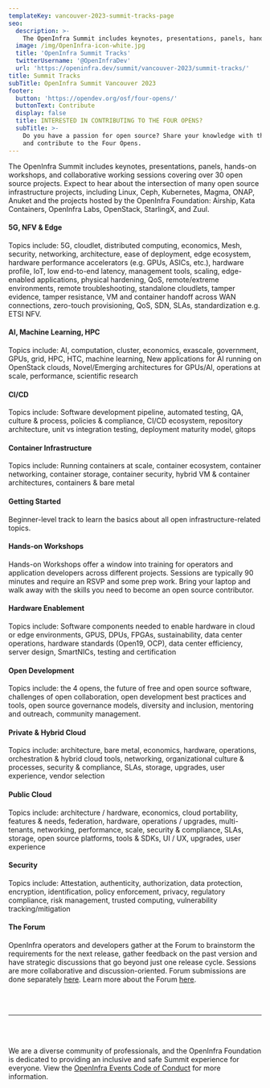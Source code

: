 ```yaml
---
templateKey: vancouver-2023-summit-tracks-page
seo:
  description: >-
    The OpenInfra Summit includes keynotes, presentations, panels, hands-on workshops, and collaborative working sessions covering over 30 open source projects.
  image: /img/OpenInfra-icon-white.jpg
  title: 'OpenInfra Summit Tracks'
  twitterUsername: '@OpenInfraDev'
  url: 'https://openinfra.dev/summit/vancouver-2023/summit-tracks/'
title: Summit Tracks
subTitle: OpenInfra Summit Vancouver 2023
footer:
  button: 'https://opendev.org/osf/four-opens/'
  buttonText: Contribute
  display: false
  title: INTERESTED IN CONTRIBUTING TO THE FOUR OPENS?
  subTitle: >-
    Do you have a passion for open source? Share your knowledge with the world
    and contribute to the Four Opens.
---
```

The OpenInfra Summit includes keynotes, presentations, panels, hands-on workshops, and collaborative working sessions covering over 30 open source projects. Expect to hear about the intersection of many open source infrastructure projects, including Linux, Ceph, Kubernetes, Magma, ONAP, Anuket and the projects hosted by the OpenInfra Foundation: Airship, Kata Containers, OpenInfra Labs, OpenStack, StarlingX, and Zuul.

#### 5G, NFV & Edge

Topics include: 5G, cloudlet, distributed computing, economics, Mesh, security, networking, architecture, ease of deployment, edge ecosystem, hardware performance accelerators (e.g. GPUs, ASICs, etc.), hardware profile, IoT, low end-to-end latency, management tools, scaling, edge-enabled applications, physical hardening, QoS, remote/extreme environments, remote troubleshooting, standalone cloudlets, tamper evidence, tamper resistance, VM and container handoff across WAN connections, zero-touch provisioning, QoS, SDN, SLAs, standardization e.g. ETSI NFV.


#### AI, Machine Learning, HPC

Topics include: AI, computation, cluster, economics, exascale, government, GPUs, grid, HPC, HTC, machine learning, New applications for AI running on OpenStack clouds, Novel/Emerging architectures for GPUs/AI, operations at scale, performance, scientific research

#### CI/CD

Topics include: Software development pipeline, automated testing, QA, culture & process, policies & compliance, CI/CD ecosystem, repository architecture, unit vs integration testing, deployment maturity model, gitops

#### Container Infrastructure

Topics include: Running containers at scale, container ecosystem, container networking, container storage, container security, hybrid VM & container architectures, containers & bare metal

#### Getting Started

Beginner-level track to learn the basics about all open infrastructure-related topics.

#### Hands-on Workshops

Hands-on Workshops offer a window into training for operators and application developers across different projects. Sessions are typically 90 minutes and require an RSVP and some prep work. Bring your laptop and walk away with the skills you need to become an open source contributor.
 
#### Hardware Enablement 

Topics include: Software components needed to enable hardware in cloud or edge environments, GPUS, DPUs, FPGAs, sustainability, data center operations, hardware standards (Open19, OCP), data center efficiency, server design, SmartNICs, testing and certification  
 
#### Open Development

Topics include: the 4 opens, the future of free and open source software, challenges of open collaboration, open development best practices and tools, open source governance models, diversity and inclusion, mentoring and outreach, community management.

#### Private & Hybrid Cloud

Topics include: architecture, bare metal, economics, hardware, operations, orchestration & hybrid cloud tools, networking, organizational culture & processes, security & compliance, SLAs, storage, upgrades, user experience, vendor selection

#### Public Cloud

Topics include: architecture / hardware, economics, cloud portability, features & needs, federation, hardware, operations / upgrades, multi-tenants, networking, performance, scale, security & compliance, SLAs, storage, open source platforms, tools & SDKs, UI / UX, upgrades, user experience

#### Security

Topics include: Attestation, authenticity, authorization, data protection, encryption, identification, policy enforcement, privacy, regulatory compliance, risk management, trusted computing, vulnerability tracking/mitigation

#### The Forum

OpenInfra operators and developers gather at the Forum to brainstorm the requirements for the next release, gather feedback on the past version and have strategic discussions that go beyond just one release cycle. Sessions are more collaborative and discussion-oriented. Forum submissions are done separately [here](https://cfp.openinfra.dev/app/vancouver-2023/20). Learn more about the Forum [here](https://openinfra.dev/summit/vancouver-2023/forum/).

<br />
<br />

----

<br />
<br />

We are a diverse community of professionals, and the OpenInfra Foundation is dedicated to providing an inclusive and safe Summit experience for everyone. View the [OpenInfra Events Code of Conduct](/legal/code-of-conduct/events) for more information.